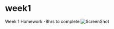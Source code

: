 week1
=====

Week 1 Homework
-8hrs to complete
![ScreenShot](https://raw.githubusercontent.com/jasonchua/week1/blob/master/Week1.gif)
